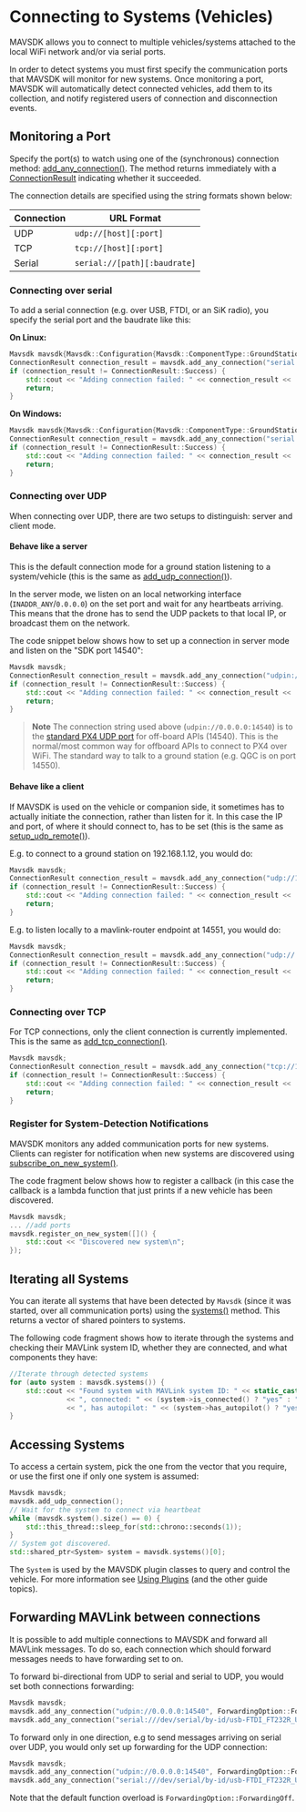# Connecting to Systems (Vehicles)

MAVSDK allows you to connect to multiple vehicles/systems attached to the local WiFi network and/or via serial ports.

In order to detect systems you must first specify the communication ports that MAVSDK will monitor for new systems.
Once monitoring a port, MAVSDK will automatically detect connected vehicles, add them to its collection, and notify registered users of connection and disconnection events.

## Monitoring a Port

Specify the port(s) to watch using one of the (synchronous) connection method: [add_any_connection()](../api_reference/classmavsdk_1_1_mavsdk.md#classmavsdk_1_1_mavsdk_1a405041a5043c610c86540de090626d97). The method returns immediately with a [ConnectionResult](../api_reference/namespacemavsdk.md#namespacemavsdk_1a0bad93f6d037051ac3906a0bcc09f992) indicating whether it succeeded.

The connection details are specified using the string formats shown below:

Connection | URL Format
--- | ---
UDP | `udp://[host][:port]`
TCP | `tcp://[host][:port]`
Serial | `serial://[path][:baudrate]`

### Connecting over serial

To add a serial connection (e.g. over USB, FTDI, or an SiK radio), you specify the serial port and the baudrate like this:

**On Linux:**

```cpp
Mavsdk mavsdk{Mavsdk::Configuration{Mavsdk::ComponentType::GroundStation}};
ConnectionResult connection_result = mavsdk.add_any_connection("serial:///dev/serial/by-id/usb-FTDI_FT232R_USB_UART_XXXXXXXX-if00-port0:57600");
if (connection_result != ConnectionResult::Success) {
    std::cout << "Adding connection failed: " << connection_result << '\n';
    return;
}
```

**On Windows:**

```cpp
Mavsdk mavsdk{Mavsdk::Configuration{Mavsdk::ComponentType::GroundStation}};
ConnectionResult connection_result = mavsdk.add_any_connection("serial://COM3:57600");
if (connection_result != ConnectionResult::Success) {
    std::cout << "Adding connection failed: " << connection_result << '\n';
    return;
}
```

### Connecting over UDP

When connecting over UDP, there are two setups to distinguish: server and client mode.

#### Behave like a server

This is the default connection mode for a ground station listening to a system/vehicle (this is the same as [add_udp_connection()](../api_reference/classmavsdk_1_1_mavsdk.md#classmavsdk_1_1_mavsdk_1aa43dfb00d5118d26ae5aabd0f9ba56b2)).

In the server mode, we listen on an local networking interface (`INADDR_ANY`/`0.0.0.0`) on the set port and wait for any heartbeats arriving.
This means that the drone has to send the UDP packets to that local IP, or broadcast them on the network.

The code snippet below shows how to set up a connection in server mode and listen on the "SDK port 14540":

```cpp
Mavsdk mavsdk;
ConnectionResult connection_result = mavsdk.add_any_connection("udpin://0.0.0.0:14540");
if (connection_result != ConnectionResult::Success) {
    std::cout << "Adding connection failed: " << connection_result << '\n';
    return;
}
```

> **Note** The connection string used above (`udpin://0.0.0.0:14540`) is to the [standard PX4 UDP port](https://docs.px4.io/master/en/simulation/#default-px4-mavlink-udp-ports) for off-board APIs (14540).
  This is the normal/most common way for offboard APIs to connect to PX4 over WiFi.
  The standard way to talk to a ground station (e.g. QGC is on port 14550).

#### Behave like a client

If MAVSDK is used on the vehicle or companion side, it sometimes has to actually initiate the connection, rather than listen for it.
In this case the IP and port, of where it should connect to, has to be set (this is the same as [setup_udp_remote()](../api_reference/classmavsdk_1_1_mavsdk.md#classmavsdk_1_1_mavsdk_1adb2a69282a5d3766fd6251662c28616d)). 

E.g. to connect to a ground station on 192.168.1.12, you would do:

```cpp
Mavsdk mavsdk;
ConnectionResult connection_result = mavsdk.add_any_connection("udp://192.168.1.12:14550");
if (connection_result != ConnectionResult::Success) {
    std::cout << "Adding connection failed: " << connection_result << '\n';
    return;
}
```

E.g. to listen locally to a mavlink-router endpoint at 14551, you would do:


```cpp
Mavsdk mavsdk;
ConnectionResult connection_result = mavsdk.add_any_connection("udp://:14551");
if (connection_result != ConnectionResult::Success) {
    std::cout << "Adding connection failed: " << connection_result << '\n';
    return;
}
```

### Connecting over TCP

For TCP connections, only the client connection is currently implemented.
This is the same as [add_tcp_connection()](../api_reference/classmavsdk_1_1_mavsdk.md#classmavsdk_1_1_mavsdk_1a91c7a70c6e8ffa43844f2ce04f2696f0).

```cpp
Mavsdk mavsdk;
ConnectionResult connection_result = mavsdk.add_any_connection("tcp://192.168.1.12:14550");
if (connection_result != ConnectionResult::Success) {
    std::cout << "Adding connection failed: " << connection_result << '\n';
    return;
}
```

### Register for System-Detection Notifications

MAVSDK monitors any added communication ports for new systems.
Clients can register for notification when new systems are discovered using [subscribe_on_new_system()](../api_reference/classmavsdk_1_1_mavsdk.md#classmavsdk_1_1_mavsdk_1a332ae41c7de84d5cfab11fb3e2e65522).

The code fragment below shows how to register a callback (in this case the callback is a lambda function that just prints if a new vehicle has been discovered.

```cpp
Mavsdk mavsdk;
... //add ports
mavsdk.register_on_new_system([]() {
    std::cout << "Discovered new system\n";
});
```

## Iterating all Systems

You can iterate all systems that have been detected by `Mavsdk` (since it was started, over all communication ports) using the [systems()](../api_reference/classmavsdk_1_1_mavsdk.md#classmavsdk_1_1_mavsdk_1a0d0bc4cdab14d96877b52baec5113fa8) method.
This returns a vector of shared pointers to systems.

The following code fragment shows how to iterate through the systems and checking their MAVLink system ID, whether they are connected, and what components they have:

```cpp
//Iterate through detected systems
for (auto system : mavsdk.systems()) {
    std::cout << "Found system with MAVLink system ID: " << static_cast<int>(system->get_system_id())
              << ", connected: " << (system->is_connected() ? "yes" : "no")
              << ", has autopilot: " << (system->has_autopilot() ? "yes" : "no") << '\n';
}
```

## Accessing Systems

To access a certain system, pick the one from the vector that you require, or use the first one if only one system is assumed:


```cpp
Mavsdk mavsdk;
mavsdk.add_udp_connection();
// Wait for the system to connect via heartbeat
while (mavsdk.system().size() == 0) {
    std::this_thread::sleep_for(std::chrono::seconds(1));
}
// System got discovered.
std::shared_ptr<System> system = mavsdk.systems()[0];
```

The `System` is used by the MAVSDK plugin classes to query and control the vehicle.
For more information see [Using Plugins](../guide/using_plugins.md) (and the other guide topics).

## Forwarding MAVLink between connections

It is possible to add multiple connections to MAVSDK and forward all MAVLink messages. To do so, each connection which should forward messages needs to have forwarding set to on.

To forward bi-directional from UDP to serial and serial to UDP, you would set both connections forwarding:

```cpp
Mavsdk mavsdk;
mavsdk.add_any_connection("udpin://0.0.0.0:14540", ForwardingOption::ForwardingOn);
mavsdk.add_any_connection("serial:///dev/serial/by-id/usb-FTDI_FT232R_USB_UART_XXXXXXXX-if00-port0:57600", ForwardingOption::ForwardingOn);
```

To forward only in one direction, e.g to send messages arriving on serial over UDP, you would only set up forwarding for the UDP connection:

```cpp
Mavsdk mavsdk;
mavsdk.add_any_connection("udpin://0.0.0.0:14540", ForwardingOption::ForwardingOn);
mavsdk.add_any_connection("serial:///dev/serial/by-id/usb-FTDI_FT232R_USB_UART_XXXXXXXX-if00-port0:57600", `ForwardingOption::ForwardingOff`);
```

Note that the default function overload is `ForwardingOption::ForwardingOff`.

